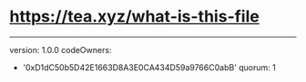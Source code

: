 # https://tea.xyz/what-is-this-file
---
version: 1.0.0
codeOwners:
  - '0xD1dC50b5D42E1663D8A3E0CA434D59a9766C0abB'
quorum: 1
